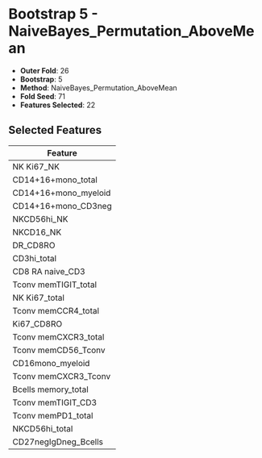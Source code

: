 # Bootstrap 5 - NaiveBayes_Permutation_AboveMean

- **Outer Fold**: 26
- **Bootstrap**: 5
- **Method**: NaiveBayes_Permutation_AboveMean
- **Fold Seed**: 71
- **Features Selected**: 22

## Selected Features

| Feature |
|---------|
| NK Ki67_NK |
| CD14+16+mono_total |
| CD14+16+mono_myeloid |
| CD14+16+mono_CD3neg |
| NKCD56hi_NK |
| NKCD16_NK |
| DR_CD8RO |
| CD3hi_total |
| CD8 RA naive_CD3 |
| Tconv memTIGIT_total |
| NK Ki67_total |
| Tconv memCCR4_total |
| Ki67_CD8RO |
| Tconv memCXCR3_total |
| Tconv memCD56_Tconv |
| CD16mono_myeloid |
| Tconv memCXCR3_Tconv |
| Bcells memory_total |
| Tconv memTIGIT_CD3 |
| Tconv memPD1_total |
| NKCD56hi_total |
| CD27negIgDneg_Bcells |
